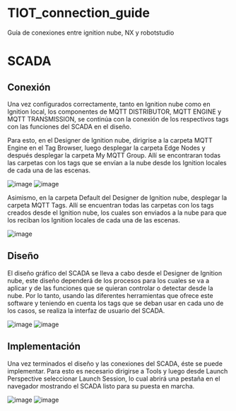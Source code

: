 # TIOT_connection_guide
Guía de conexiones entre ignition nube, NX y robotstudio

# SCADA

## Conexión

Una vez configurados correctamente, tanto en Ignition nube como en Ignition local, los componentes de MQTT DISTRIBUTOR, MQTT ENGINE y MQTT TRANSMISSION, se continúa con la conexión de los respectivos tags con las funciones del SCADA en el diseño.

Para esto, en el Designer de Ignition nube, dirigrise a la carpeta MQTT Engine en el Tag Browser, luego desplegar la carpeta Edge Nodes y después desplegar la carpeta My MQTT Group. Allí se encontraran todas las carpetas con los tags que se envían a la nube desde los Ignition locales de cada una de las escenas.

![image](https://github.com/jsduenass/TIOT_connection_guide/assets/80609467/e36c0c67-3a7c-4f1f-927d-875897f0ae4c)
![image](https://github.com/jsduenass/TIOT_connection_guide/assets/80609467/4a900119-79c3-4c1c-8fe7-ffcbf90e3350)

Asimismo, en la carpeta Default del Designer de Ignition nube, desplegar la carpeta MQTT Tags. Allí se encuentran todas las carpetas con los tags creados desde el Ignition nube, los cuales son enviados a la nube para que los reciban los Ignition locales de cada una de las escenas.

![image](https://github.com/jsduenass/TIOT_connection_guide/assets/80609467/016151d1-7744-4151-bccd-5dc5abbcaf8d)


## Diseño

El diseño gráfico del SCADA se lleva a cabo desde el Designer de Ignition nube, este diseño dependerá de los procesos para los cuales se va a aplicar y de las funciones que se quieran controlar o detectar desde la nube. Por lo tanto, usando las diferentes herramientas que ofrece este software y teniendo en cuenta los tags que se deban usar en cada uno de los casos, se realiza la interfaz de usuario del SCADA.

![image](https://github.com/jsduenass/TIOT_connection_guide/assets/80609467/f4562856-e61c-47fe-9b87-646857a7717b)
![image](https://github.com/jsduenass/TIOT_connection_guide/assets/80609467/cd67d991-4b3f-494e-bbe8-d4b5e811bbb4)


## Implementación

Una vez terminados el diseño y las conexiones del SCADA, éste se puede implementar. Para esto es necesario dirigirse a Tools y luego desde Launch Perspective seleccionar Launch Session, lo cual abrirá una pestaña en el navegador mostrando el SCADA listo para su puesta en marcha.

![image](https://github.com/jsduenass/TIOT_connection_guide/assets/80609467/f6b8e471-d5a8-4277-944d-63cc3f1943d4)
![image](https://github.com/jsduenass/TIOT_connection_guide/assets/80609467/583d76b2-258e-4875-a14d-6508bfbdb4f8)
